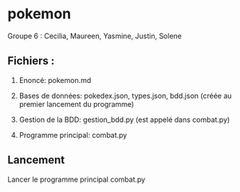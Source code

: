 # pokemon
Groupe 6 : Cecilia, Maureen, Yasmine, Justin, Solene

<h2>Fichiers :</h2>

1. Enoncé: pokemon.md

2. Bases de données: pokedex.json, types.json, bdd.json (créée au premier lancement du programme)

3. Gestion de la BDD: gestion_bdd.py (est appelé dans combat.py)

4. Programme principal: combat.py


<h2>Lancement</h2>
Lancer le programme principal combat.py